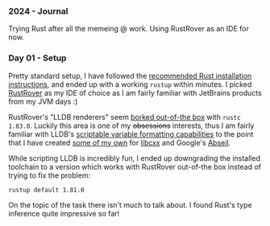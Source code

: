 ### 2024 - Journal

Trying Rust after all the memeing @ work. Using RustRover as an IDE for now.

### Day 01 - Setup

Pretty standard setup, I have followed the [recommended Rust installation instructions][1], and ended up 
with a working `rustup` within minutes. I picked [RustRover][2] as my IDE of choice as I am fairly familiar
with JetBrains products from my JVM days :)

RustRover's "LLDB renderers" seem [borked out-of-the box][7] with `rustc 1.83.0`. Luckily this area is one of my
~~obsessions~~ interests, thus I am fairly familiar with LLDB's [scriptable variable formatting capabilities][3] 
to the point that I have created [some of my own][4] for [libcxx][5] and Google's [Abseil][6].

While scripting LLDB is incredibly fun, I ended up downgrading the installed toolchain to a version which works
with RustRover out-of-the box instead of trying to fix the problem:
```shell
rustup default 1.81.0
```

On the topic of the task there isn't much to talk about. I found Rust's type inference quite impressive so far!

[1]: https://www.rust-lang.org/tools/install
[2]: https://www.jetbrains.com/rust/
[3]: https://lldb.llvm.org/use/variable.html#synthetic-children
[4]: https://github.com/mentlerd/lldb-toybox
[5]: https://github.com/llvm/llvm-project/tree/main/libcxx
[6]: https://github.com/abseil/abseil-cpp
[7]: https://youtrack.jetbrains.com/issue/RUST-15839/Strings-and-vecs-dont-show-in-the-debugger
